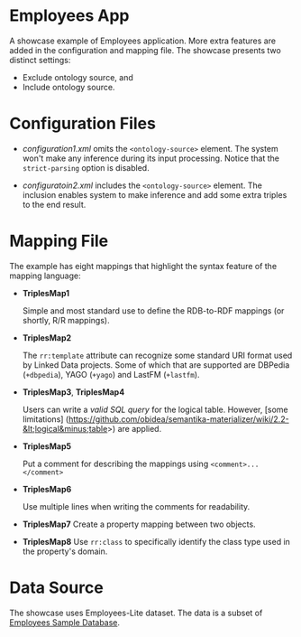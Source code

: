 Employees App
=============

A showcase example of Employees application. More extra features are added in the configuration and
mapping file. The showcase presents two distinct settings:
* Exclude ontology source, and
* Include ontology source.

Configuration Files
===================

* *configuration1.xml* omits the `<ontology-source>` element. The system won't make any inference during 
  its input processing. Notice that the `strict-parsing` option is disabled.

* *configuratoin2.xml* includes the `<ontology-source>` element. The inclusion enables system to make
  inference and add some extra triples to the end result.

Mapping File
============

The example has eight mappings that highlight the syntax feature of the mapping language:

* **TriplesMap1**
  
  Simple and most standard use to define the RDB-to-RDF mappings (or shortly, R/R mappings).

* **TriplesMap2**
  
  The `rr:template` attribute can recognize some standard URI format used by Linked Data projects.
  Some of which that are supported are DBPedia (`+dbpedia`), YAGO (`+yago`) and LastFM (`+lastfm`).

* **TriplesMap3**, **TriplesMap4**
  
  Users can write a *valid SQL query* for the logical table. However, [some limitations]
  (https://github.com/obidea/semantika-materializer/wiki/2.2-&lt;logical&minus;table&gt;)
  are applied.

* **TriplesMap5**
  
  Put a comment for describing the mappings using `<comment>...</comment>`

* **TriplesMap6**
  
  Use multiple lines when writing the comments for readability.

* **TriplesMap7**
  Create a property mapping between two objects.

* **TriplesMap8**
  Use `rr:class` to specifically identify the class type used in the property's domain.

Data Source
===========

The showcase uses Employees-Lite dataset. The data is a subset of [Employees Sample Database](http://dev.mysql.com/doc/employee/en/index.html).
